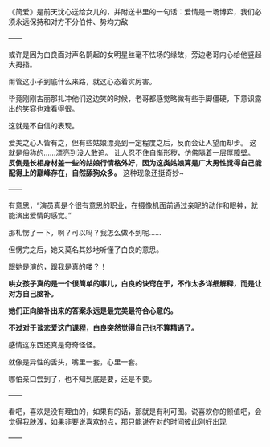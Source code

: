 《简爱》是前天沈心送给女儿的，并附送书里的一句话：爱情是一场博弈，我们必须永远保持和对方不分伯仲、势均力敌

——

或许是因为白良面对声名鹊起的女明星丝毫不怯场的缘故，旁边老哥内心给他竖起大拇指。

甭管这小子到底什么来路，就这心态着实厉害。

毕竟刚刚古丽那扎冲他们这边笑的时候，老哥都感觉略微有些手脚僵硬，下意识露出的笑容也难看得很。

这就是不自信的表现。

爱美之心人皆有之，但有些姑娘漂亮到一定程度之后，反而会让人望而却步。
这就是俗称的……漂亮到没人敢追。
让人忍不住自惭形秽，仿佛隔着一层厚障壁。
**反倒是长相身材差一些的姑娘行情格外好，因为这类姑娘算是广大男性觉得自己能配得上的巅峰存在，自然舔狗众多。**
这种现象还挺奇妙~

——

有意思，“演员真是个很有意思的职业，在摄像机面前通过亲昵的动作和眼神，就能演出爱情的感觉。”

那札愣了一下，啊？可以吗？我怎么做不到呢……

但愣完之后，她又莫名其妙地听懂了白良的意思。

跟她是演的，跟我是真的喽？！

**哄女孩子真的是一个很简单的事儿，白良的诀窍在于，不作太多详细解释，而是让对方自己脑补。**

**她们正向脑补出来的答案永远是最完美最符合心意的。**

**不过对于谈恋爱这门课程，白良突然觉得自己也不算精通了。**

感情这东西还真是奇奇怪怪。

就像是异性的舌头，嘴里一套，心里一套。

哪怕亲口尝到了，也不知到底是要，还是不要。

——

看吧，喜欢是没有理由的，如果有的话，那就是有利可图。说喜欢你的颜值吧，会觉得我肤浅，如果非要说喜欢的点，那只能说在对的时间彼此刚好出现

——

